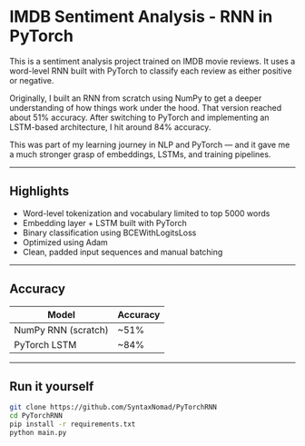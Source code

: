 # IMDB Sentiment Analysis - RNN in PyTorch

This is a sentiment analysis project trained on IMDB movie reviews. It uses a word-level RNN built with PyTorch to classify each review as either positive or negative.

Originally, I built an RNN from scratch using NumPy to get a deeper understanding of how things work under the hood. That version reached about 51% accuracy. After switching to PyTorch and implementing an LSTM-based architecture, I hit around 84% accuracy.

This was part of my learning journey in NLP and PyTorch — and it gave me a much stronger grasp of embeddings, LSTMs, and training pipelines.

---

## Highlights

- Word-level tokenization and vocabulary limited to top 5000 words
- Embedding layer + LSTM built with PyTorch
- Binary classification using BCEWithLogitsLoss
- Optimized using Adam
- Clean, padded input sequences and manual batching

---

## Accuracy

| Model           | Accuracy |
|------------------|----------|
| NumPy RNN (scratch) | ~51%     |
| PyTorch LSTM        | ~84%     |

---

## Run it yourself

```bash
git clone https://github.com/SyntaxNomad/PyTorchRNN
cd PyTorchRNN
pip install -r requirements.txt
python main.py
